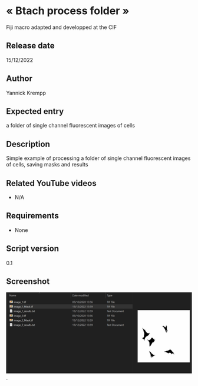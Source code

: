 # « Btach process folder »
Fiji macro adapted and developped at the CIF 

## Release date
15/12/2022

## Author
Yannick Krempp

## Expected entry
a folder of single channel fluorescent images of cells

## Description
Simple example of processing a folder of single channel fluorescent images of cells, saving masks and results

## Related YouTube videos
- N/A

## Requirements 
- None

## Script version
0.1

## Screenshot
![screenshot of result image](./screenshot.png).
